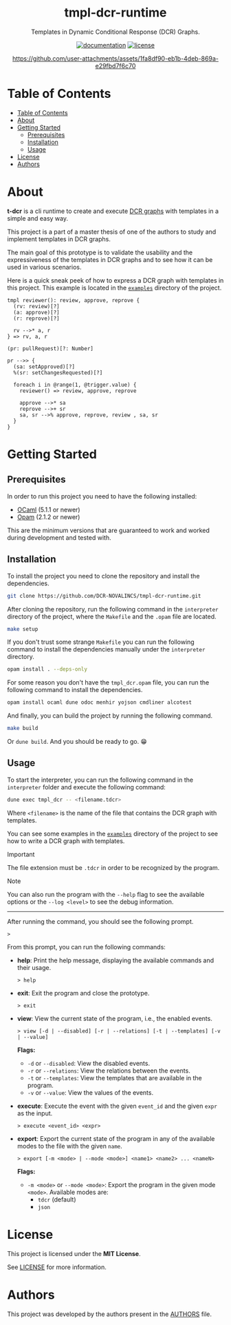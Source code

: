 
<div align="center">
  <h1>tmpl-dcr-runtime</h1>
  <p>
    Templates in Dynamic Conditional Response (DCR) Graphs.
  </p>


  [![documentation](https://img.shields.io/badge/documentation-unavailable-red)]("")
  [![license](https://img.shields.io/badge/license-MIT-green)](https://github.com/DCR-NOVALINCS/tmpl-dcr-runtime/blob/main/LICENSE)

  https://github.com/user-attachments/assets/1fa8df90-eb1b-4deb-869a-e29fbd7f6c70
</div> 

# Table of Contents

- [Table of Contents](#table-of-contents)
- [About](#about)
- [Getting Started](#getting-started)
  - [Prerequisites](#prerequisites)
  - [Installation](#installation)
  - [Usage](#usage)
- [License](#license)
- [Authors](#authors)

# About 

**t-dcr** is a cli runtime to create and execute [DCR graphs]() with templates in a simple and easy way. 

This project is a part of a master thesis of one of the authors to study and implement templates in DCR graphs. 

The main goal of this prototype is to validate the usability and the expressiveness of the templates in DCR graphs and to see how it can be used in various scenarios.

Here is a quick sneak peek of how to express a DCR graph with templates in this project. This example is located in the [`examples`](/examples) directory of the project.

```tdcr
tmpl reviewer(): review, approve, reprove {
  (rv: review)[?]
  (a: approve)[?]
  (r: reprove)[?]

  rv -->* a, r
} => rv, a, r

(pr: pullRequest)[?: Number]

pr -->> {
  (sa: setApproved)[?]
  %(sr: setChangesRequested)[?]

  foreach i in @range(1, @trigger.value) {
    reviewer() => review, approve, reprove

    approve -->* sa
    reprove -->+ sr
    sa, sr -->% approve, reprove, review , sa, sr
  }
}
```

# Getting Started

## Prerequisites

In order to run this project you need to have the following installed:

- [OCaml](https://ocaml.org/docs/install.html) (5.1.1 or newer)
- [Opam](https://opam.ocaml.org/doc/Install.html) (2.1.2 or newer)

This are the minimum versions that are guaranteed to work and worked during development and tested with. 

## Installation

To install the project you need to clone the repository and install the dependencies. 

```bash
git clone https://github.com/DCR-NOVALINCS/tmpl-dcr-runtime.git
```

After cloning the repository, run the following command in the `interpreter` directory of the project, where the `Makefile` and the `.opam` file are located.

```bash
make setup
```

If you don't trust some strange `Makefile` you can run the following command to install the dependencies manually under the `interpreter` directory.

```bash
opam install . --deps-only
``` 

For some reason you don't have the `tmpl_dcr.opam` file, you can run the following command to install the dependencies.

```bash
opam install ocaml dune odoc menhir yojson cmdliner alcotest
```

And finally, you can build the project by running the following command.

```bash
make build
```

Or `dune build`. And you should be ready to go. 😁 

## Usage

To start the interpreter, you can run the following command in the `interpreter` folder and execute the following command:

```bash
dune exec tmpl_dcr -- <filename.tdcr>
```

Where `<filename>` is the name of the file that contains the DCR graph with templates.

You can see some examples in the [`examples`](/examples) directory of the project to see how to write a DCR graph with templates.

>[!IMPORTANT] 
> The file extension must be `.tdcr` in order to be recognized by the program.

> [!NOTE]
> You can also run the program with the `--help` flag to see the available options or the `--log <level>` to see the debug information. 

---

After running the command, you should see the following prompt.

```
> 
```

From this prompt, you can run the following commands:
<!-- TODO: for each command, show a gif to illustrate to command -->

- **help**: Print the help message, displaying the available commands and their usage.
  ```
  > help
  ```
  <!-- https://github.com/user-attachments/assets/81363412-c054-47ef-b363-deca291d879b -->
  
- **exit**: Exit the program and close the prototype.
  ```
  > exit
  ```

- **view**: View the current state of the program, i.e., the enabled events.
  ```
  > view [-d | --disabled] [-r | --relations] [-t | --templates] [-v | --value]
  ```
  **Flags:**
  - `-d` or `--disabled`: View the disabled events.
  - `-r` or `--relations`: View the relations between the events.
  - `-t` or `--templates`: View the templates that are available in the program.
  - `-v` or `--value`: View the values of the events.

- **execute**: Execute the event with the given `event_id` and the given `expr` as the input.
  ```
  > execute <event_id> <expr>
  ```

- **export**: Export the current state of the program in any of the available modes to the file with the given `name`.
  ```
  > export [-m <mode> | --mode <mode>] <name1> <name2> ... <nameN>
  ```
  **Flags:**
  - `-m <mode>` or `--mode <mode>`: Export the program in the given mode `<mode>`. Available modes are:
    - `tdcr` (default)
    <!-- - `dot` -->
    - `json`

# License

This project is licensed under the **MIT License**.

See [LICENSE](https://github.com/DCR-NOVALINCS/tmpl-dcr-runtime/blob/main/LICENSE) for more information.

<!-- TODO: Add acknowledgements and references.  -->

# Authors

This project was developed by the authors present in the [AUTHORS](AUTHORS.md) file.
